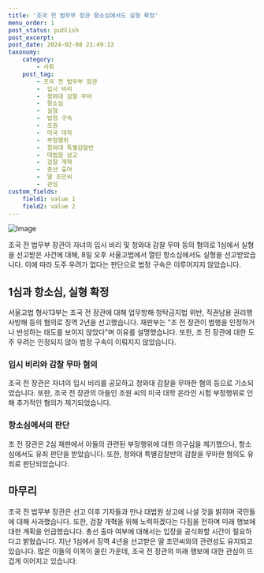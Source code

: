 ```yaml
---
title: '조국 전 법무부 장관 항소심에서도 실형 확정'
menu_order: 1
post_status: publish
post_excerpt: 
post_date: 2024-02-08 21:49:12
taxonomy:
    category:
        - 사회
    post_tag:
        - 조국 전 법무부 장관
        -  입시 비리
        -  청와대 감찰 무마
        -  항소심
        -  실형
        -  법정 구속
        -  조원
        -  미국 대학
        -  부정행위
        -  청와대 특별감찰반
        -  대법원 상고
        -  검찰 개혁
        -  총선 출마
        -  딸 조민씨
        -  관심
custom_fields:
    field1: value 1
    field2: value 2
---
```


![Image](https://imgnews.pstatic.net/image/310/2024/02/08/0000114244_001_20240208180601350.jpg?type=w647)

조국 전 법무부 장관이 자녀의 입시 비리 및 청와대 감찰 무마 등의 혐의로 1심에서 실형을 선고받은 사건에 대해, 8일 오후 서울고법에서 열린 항소심에서도 실형을 선고받았습니다. 이에 따라 도주 우려가 없다는 판단으로 법정 구속은 이루어지지 않았습니다. 
## 1심과 항소심, 실형 확정
서울고법 형사13부는 조국 전 장관에 대해 업무방해·청탁금지법 위반, 직권남용 권리행사방해 등의 혐의로 징역 2년을 선고했습니다. 재판부는 "조 전 장관이 범행을 인정하거나 반성하는 태도를 보이지 않았다"며 이유를 설명했습니다. 또한, 조 전 장관에 대한 도주 우려는 인정되지 않아 법정 구속이 이뤄지지 않았습니다. 
### 입시 비리와 감찰 무마 혐의
조국 전 장관은 자녀의 입시 비리를 공모하고 청와대 감찰을 무마한 혐의 등으로 기소되었습니다. 또한, 조국 전 장관의 아들인 조원 씨의 미국 대학 온라인 시험 부정행위로 인해 추가적인 혐의가 제기되었습니다. 
### 항소심에서의 판단
조 전 장관은 2심 재판에서 아들의 관련된 부정행위에 대한 의구심을 제기했으나, 항소심에서도 유죄 판단을 받았습니다. 또한, 청와대 특별감찰반의 감찰을 무마한 혐의도 유죄로 판단되었습니다. 
## 마무리
조국 전 법무부 장관은 선고 이후 기자들과 만나 대법원 상고에 나설 것을 밝히며 국민들에 대해 사과했습니다. 또한, 검찰 개혁을 위해 노력하겠다는 다짐을 전하며 미래 행보에 대한 계획을 언급했습니다. 총선 출마 여부에 대해서는 입장을 공식화할 시간이 필요하다고 밝혔습니다. 지난 1심에서 징역 4년을 선고받은 딸 조민씨와의 관련성도 유지되고 있습니다. 많은 이들의 이목이 쏠린 가운데, 조국 전 장관의 미래 행보에 대한 관심이 뜨겁게 이어지고 있습니다.
